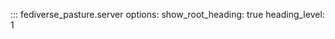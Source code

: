 <!--
SPDX-FileCopyrightText: 2023 Helge

SPDX-License-Identifier: CC-BY-4.0
-->

::: fediverse_pasture.server
    options:
        show_root_heading: true
        heading_level: 1
